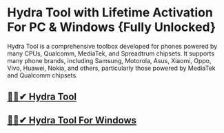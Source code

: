 # Hydra Tool with Lifetime Activation For PC & Windows {Fully Unlocked}


Hydra Tool is a comprehensive toolbox developed for phones powered by many CPUs, Qualcomm, MediaTek, and Spreadtrum chipsets. It supports many phone brands, including Samsung, Motorola, Asus, Xiaomi, Oppo, Vivo, Huawei, Nokia, and others, particularly those powered by MediaTek and Qualcomm chipsets.


## [🚀🎉✔ Hydra Tool](https://tinyurl.com/yxwwa9k8)

## [🚀🎉✔ Hydra Tool For Windows](https://tinyurl.com/yxwwa9k8)
